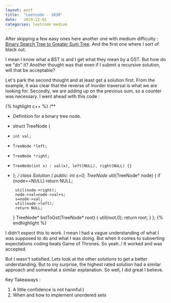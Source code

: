 ```yaml
---
layout: post
title:  "Leetcode - 1038"
date:   2019-12-02
categories: leetcode medium
---
```

After skipping a few easy ones here another one with medium difficulty : [Binary Search Tree to Greater Sum Tree](https://leetcode.com/problems/binary-search-tree-to-greater-sum-tree/ "Binary Search Tree to Greater Sum Tree"). And the first one where I sort of black out.
 
I mean I know what a BST is and I get what they mean by a GST. But how do we "do" it? Another thought was that even if I submit a recursive solution, will that be acceptable?

Let's park the second thought and at least get a solution first. From the example, it was clear that the reverse of inorder traversal is what we are looking for. Secondly, we are adding up on the previous sum, so a counter was necessary. I went ahead with this code :


{% highlight c++ %}
/**
 * Definition for a binary tree node.
 * struct TreeNode {
 *     int val;
 *     TreeNode *left;
 *     TreeNode *right;
 *     TreeNode(int x) : val(x), left(NULL), right(NULL) {}
 * };
 */
class Solution {
public:
    int s=0;
    TreeNode* util(TreeNode* node) {
        if (node==NULL)
            return NULL;
        
        util(node->right);
        node->val=node->val+s;
        s=node->val;
        util(node->left);
        return NULL;
    }
    TreeNode* bstToGst(TreeNode* root) {
        util(root,0);
        return root;
    }
};
{% endhighlight %}

I didn't expect this to work. I mean I had a vague understanding of what I was supposed to do and what I was doing. But when it comes to subverting expectations coding beats Game of Thrones. So yeah..! It worked and was accepted.

But I wasn't satisfied. Lets look at the other solutions to get a better understanding. But to my surprise, the highest rated solution had a similar approach and somewhat a similar explanation. So well, I did great I believe.

Key Takeaways :
1. A little confidence is not harmful:)
2. When and how to implement unordered sets
